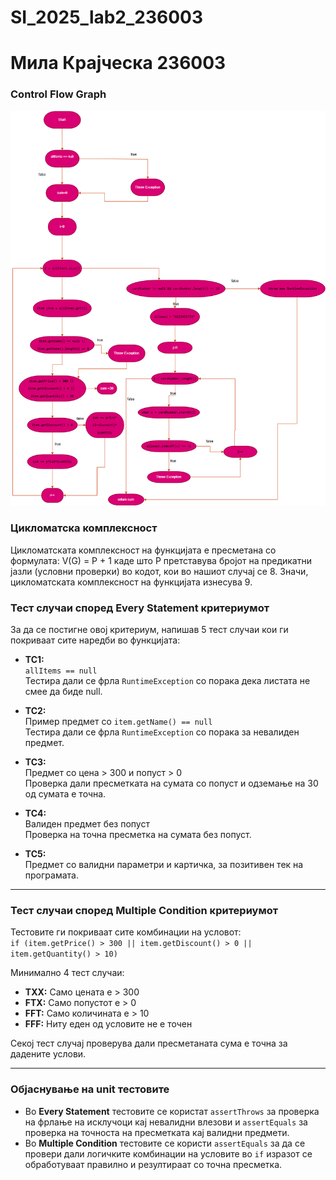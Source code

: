 # SI_2025_lab2_236003
# Мила Крајческа 236003
### Control Flow Graph
![CFG](cfg/cfg.drawio.png)

### Цикломатска комплексност
Цикломатската комплексност на функцијата е пресметана со формулата: V(G) = P + 1
каде што P претставува бројот на предикатни јазли (условни проверки) во кодот, кои во нашиот случај се 8.
Значи, цикломатската комплексност на функцијата изнесува 9.


### Тест случаи според Every Statement критериумот

За да се постигне овој критериум, напишав 5 тест случаи кои ги покриваат сите наредби во функцијата:

- **TC1:**  
  `allItems == null`  
  Тестира дали се фрла `RuntimeException` со порака дека листата не смее да биде null.

- **TC2:**  
  Пример предмет со `item.getName() == null`  
  Тестира дали се фрла `RuntimeException` со порака за невалиден предмет.

- **TC3:**  
  Предмет со цена > 300 и попуст > 0  
  Проверка дали пресметката на сумата со попуст и одземање на 30 од сумата е точна.

- **TC4:**  
  Валиден предмет без попуст  
  Проверка на точна пресметка на сумата без попуст.

- **TC5:**  
  Предмет со валидни параметри и картичка, за позитивен тек на програмата.

---

### Тест случаи според Multiple Condition критериумот

Тестовите ги покриваат сите комбинации на условот:  
`if (item.getPrice() > 300 || item.getDiscount() > 0 || item.getQuantity() > 10)`

Минимално 4 тест случаи:

- **TXX:** Само цената е > 300  
- **FTX:** Само попустот е > 0  
- **FFT:** Само количината е > 10  
- **FFF:** Ниту еден од условите не е точен

Секој тест случај проверува дали пресметаната сума е точна за дадените услови.

---

### Објаснување на unit тестовите

- Во **Every Statement** тестовите се користат `assertThrows` за проверка на фрлање на исклучоци кај невалидни влезови и `assertEquals` за проверка на точноста на пресметката кај валидни предмети.  
- Во **Multiple Condition** тестовите се користи `assertEquals` за да се провери дали логичките комбинации на условите во `if` изразот се обработуваат правилно и резултираат со точна пресметка.

